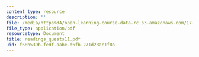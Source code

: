 ```yaml
---
content_type: resource
description: ''
file: /media/https%3A/open-learning-course-data-rc.s3.amazonaws.com/17-037-american-political-thought-spring-2004/f68b539bfedfaabed6fb271d28ac1f0a_readings_quests11.pdf
file_type: application/pdf
resourcetype: Document
title: readings_quests11.pdf
uid: f68b539b-fedf-aabe-d6fb-271d28ac1f0a
---
```

